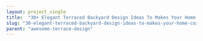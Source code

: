 ```yaml
---
layout: project_single
title:  "30+ Elegant Terraced Backyard Design Ideas To Makes Your Home Cozy"
slug: "30-elegant-terraced-backyard-design-ideas-to-makes-your-home-cozy"
parent: "awesome-terrace-design"
---
```

 